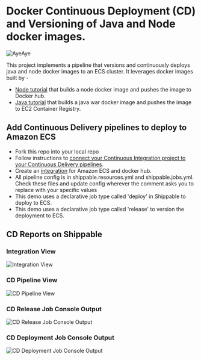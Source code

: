 # Docker Continuous Deployment (CD) and Versioning of Java and Node docker images.

![AyeAye](https://github.com/devops-recipes/push-docker-hub/blob/master/public/resources/images/captain.png)

This project implements a pipeline that versions and continuously deploys java and node docker images to an ECS cluster. It leverages 
docker images built by -

- [Node tutorial](https://github.com/devops-recipes/release-single-component) that builds a node docker image and pushes the image to Docker hub.
- [Java tutorial](https://github.com/devops-recipes/ci-java-push-ecr) that builds a java war docker image and pushes the image to EC2 Container Registry.


## Add Continuous Delivery pipelines to deploy to Amazon ECS
* Fork this repo into your local repo
* Follow instructions to [connect your Continuous Integration project to your Continuous Delivery pipelines](http://docs.shippable.com/tutorials/pipelines/connectingCiPipelines/).
* Create an [integration](http://docs.shippable.com/integrations/containerServices/ecs/) for Amazon ECS and docker hub.
* All pipeline config is in shippable.resources.yml and shippable.jobs.yml. Check these files and update config wherever the comment asks you to replace with your specific values
* This demo uses a declarative job type called 'deploy' in Shippable to deploy to ECS.
* This demo uses a declarative job type called 'release' to version the deployment to ECS.

## CD Reports on Shippable

### Integration View
![Integration View](https://github.com/devops-recipes/release-single-component/blob/master/public/resources/images/integration-view.png)

### CD Pipeline View
![CD Pipeline View](https://github.com/devops-recipes/release-single-component/blob/master/public/resources/images/pipeline-view.png)

### CD Release Job Console Output
![CD Release Job Console Output](https://github.com/devops-recipes/release-single-component/blob/master/public/resources/images/release-job-output.png)

### CD Deployment Job Console Output
![CD Deployment Job Console Output](https://github.com/devops-recipes/release-single-component/blob/master/public/resources/images/deploy-job-output.png)
